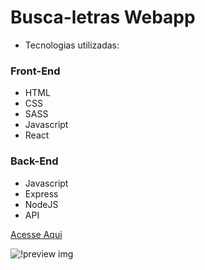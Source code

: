# Busca-letras Webapp

- Tecnologias utilizadas:

### Front-End

- HTML
- CSS
- SASS
- Javascript
- React

### Back-End

- Javascript
- Express
- NodeJS
- API

[Acesse Aqui](https://busca-letras-nine.vercel.app/)

![!preview img](https://i.imgur.com/1HHgooH.png)
